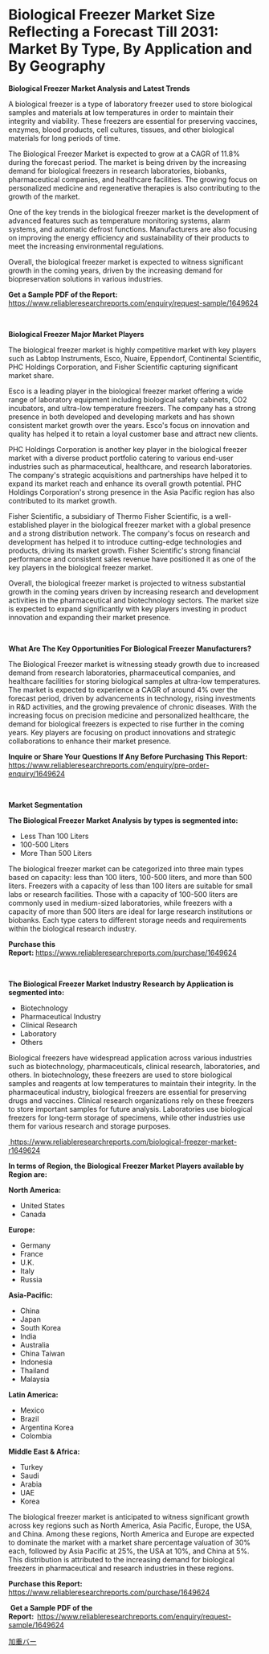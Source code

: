 <p><h1>Biological Freezer Market Size Reflecting a Forecast Till 2031: Market By Type, By Application and By Geography</h1></p><p><strong>Biological Freezer Market Analysis and Latest Trends</strong></p>
<p><p>A biological freezer is a type of laboratory freezer used to store biological samples and materials at low temperatures in order to maintain their integrity and viability. These freezers are essential for preserving vaccines, enzymes, blood products, cell cultures, tissues, and other biological materials for long periods of time.</p><p>The Biological Freezer Market is expected to grow at a CAGR of 11.8% during the forecast period. The market is being driven by the increasing demand for biological freezers in research laboratories, biobanks, pharmaceutical companies, and healthcare facilities. The growing focus on personalized medicine and regenerative therapies is also contributing to the growth of the market.</p><p>One of the key trends in the biological freezer market is the development of advanced features such as temperature monitoring systems, alarm systems, and automatic defrost functions. Manufacturers are also focusing on improving the energy efficiency and sustainability of their products to meet the increasing environmental regulations.</p><p>Overall, the biological freezer market is expected to witness significant growth in the coming years, driven by the increasing demand for biopreservation solutions in various industries.</p></p>
<p><strong>Get a Sample PDF of the Report:&nbsp;</strong> <a href="https://www.reliableresearchreports.com/enquiry/request-sample/1649624">https://www.reliableresearchreports.com/enquiry/request-sample/1649624</a></p>
<p>&nbsp;</p>
<p><strong>Biological Freezer Major Market Players</strong></p>
<p><p>The biological freezer market is highly competitive market with key players such as Labtop Instruments, Esco, Nuaire, Eppendorf, Continental Scientific, PHC Holdings Corporation, and Fisher Scientific capturing significant market share. </p><p>Esco is a leading player in the biological freezer market offering a wide range of laboratory equipment including biological safety cabinets, CO2 incubators, and ultra-low temperature freezers. The company has a strong presence in both developed and developing markets and has shown consistent market growth over the years. Esco's focus on innovation and quality has helped it to retain a loyal customer base and attract new clients.</p><p>PHC Holdings Corporation is another key player in the biological freezer market with a diverse product portfolio catering to various end-user industries such as pharmaceutical, healthcare, and research laboratories. The company's strategic acquisitions and partnerships have helped it to expand its market reach and enhance its overall growth potential. PHC Holdings Corporation's strong presence in the Asia Pacific region has also contributed to its market growth.</p><p>Fisher Scientific, a subsidiary of Thermo Fisher Scientific, is a well-established player in the biological freezer market with a global presence and a strong distribution network. The company's focus on research and development has helped it to introduce cutting-edge technologies and products, driving its market growth. Fisher Scientific's strong financial performance and consistent sales revenue have positioned it as one of the key players in the biological freezer market.</p><p>Overall, the biological freezer market is projected to witness substantial growth in the coming years driven by increasing research and development activities in the pharmaceutical and biotechnology sectors. The market size is expected to expand significantly with key players investing in product innovation and expanding their market presence.</p></p>
<p>&nbsp;</p>
<p><strong>What Are The Key Opportunities For Biological Freezer Manufacturers?</strong></p>
<p><p>The Biological Freezer market is witnessing steady growth due to increased demand from research laboratories, pharmaceutical companies, and healthcare facilities for storing biological samples at ultra-low temperatures. The market is expected to experience a CAGR of around 4% over the forecast period, driven by advancements in technology, rising investments in R&D activities, and the growing prevalence of chronic diseases. With the increasing focus on precision medicine and personalized healthcare, the demand for biological freezers is expected to rise further in the coming years. Key players are focusing on product innovations and strategic collaborations to enhance their market presence.</p></p>
<p><strong>Inquire or Share Your Questions If Any Before Purchasing This Report:</strong> <a href="https://www.reliableresearchreports.com/enquiry/pre-order-enquiry/1649624">https://www.reliableresearchreports.com/enquiry/pre-order-enquiry/1649624</a></p>
<p>&nbsp;</p>
<p><strong>Market Segmentation</strong></p>
<p><strong>The Biological Freezer Market Analysis by types is segmented into:</strong></p>
<p><ul><li>Less Than 100 Liters</li><li>100-500 Liters</li><li>More Than 500 Liters</li></ul></p>
<p><p>The biological freezer market can be categorized into three main types based on capacity: less than 100 liters, 100-500 liters, and more than 500 liters. Freezers with a capacity of less than 100 liters are suitable for small labs or research facilities. Those with a capacity of 100-500 liters are commonly used in medium-sized laboratories, while freezers with a capacity of more than 500 liters are ideal for large research institutions or biobanks. Each type caters to different storage needs and requirements within the biological research industry.</p></p>
<p><strong>Purchase this Report:&nbsp;</strong><a href="https://www.reliableresearchreports.com/purchase/1649624">https://www.reliableresearchreports.com/purchase/1649624</a></p>
<p>&nbsp;</p>
<p><strong>The Biological Freezer Market Industry Research by Application is segmented into:</strong></p>
<p><ul><li>Biotechnology</li><li>Pharmaceutical Industry</li><li>Clinical Research</li><li>Laboratory</li><li>Others</li></ul></p>
<p><p>Biological freezers have widespread application across various industries such as biotechnology, pharmaceuticals, clinical research, laboratories, and others. In biotechnology, these freezers are used to store biological samples and reagents at low temperatures to maintain their integrity. In the pharmaceutical industry, biological freezers are essential for preserving drugs and vaccines. Clinical research organizations rely on these freezers to store important samples for future analysis. Laboratories use biological freezers for long-term storage of specimens, while other industries use them for various research and storage purposes.</p></p>
<p><a href="https://www.reliableresearchreports.com/biological-freezer-market-r1649624">&nbsp;https://www.reliableresearchreports.com/biological-freezer-market-r1649624</a></p>
<p><strong>In terms of Region, the Biological Freezer Market Players available by Region are:</strong></p>
<p>
    <p> <strong> North America: </strong>
        <ul>
            <li>United States</li>
            <li>Canada</li>
        </ul>
        </p> 
    <p> <strong> Europe: </strong>
        <ul>
            <li>Germany</li>
            <li>France</li>
            <li>U.K.</li>
            <li>Italy</li>
            <li>Russia</li>
        </ul>
        </p> 
    <p> <strong> Asia-Pacific: </strong>
        <ul>
            <li>China</li>
            <li>Japan</li>
            <li>South Korea</li>
            <li>India</li>
            <li>Australia</li>
            <li>China Taiwan</li>
            <li>Indonesia</li>
            <li>Thailand</li>
            <li>Malaysia</li>
        </ul>
        </p> 
    <p> <strong> Latin America: </strong>
        <ul>
            <li>Mexico</li>
            <li>Brazil</li>
            <li>Argentina Korea</li>
            <li>Colombia</li>
        </ul>
        </p> 
    <p> <strong> Middle East & Africa: </strong>
        <ul>
            <li>Turkey</li>
            <li>Saudi</li>
            <li>Arabia</li>
            <li>UAE</li>
            <li>Korea</li>
        </ul>
    </p>
    </p>
<p><p>The biological freezer market is anticipated to witness significant growth across key regions such as North America, Asia Pacific, Europe, the USA, and China. Among these regions, North America and Europe are expected to dominate the market with a market share percentage valuation of 30% each, followed by Asia Pacific at 25%, the USA at 10%, and China at 5%. This distribution is attributed to the increasing demand for biological freezers in pharmaceutical and research industries in these regions.</p></p>
<p><strong>Purchase this Report: </strong><a href="https://www.reliableresearchreports.com/purchase/1649624">https://www.reliableresearchreports.com/purchase/1649624</a></p>
<p>&nbsp;<strong>Get a Sample PDF of the Report:&nbsp;&nbsp;</strong><a href="https://www.reliableresearchreports.com/enquiry/request-sample/1649624">https://www.reliableresearchreports.com/enquiry/request-sample/1649624</a></p>
<p><strong></strong></p>
<p><p><a href="https://github.com/zekaoe592392/Market-Research-Report-List-2/blob/main/408330549289.md">加重バー</a></p></p>